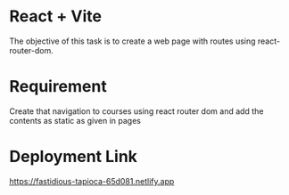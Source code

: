 # React + Vite

The objective of this task is to create a web page with routes using react-router-dom.

# Requirement

Create that navigation to courses using react router dom and add the contents as static as given in pages

# Deployment Link
https://fastidious-tapioca-65d081.netlify.app
